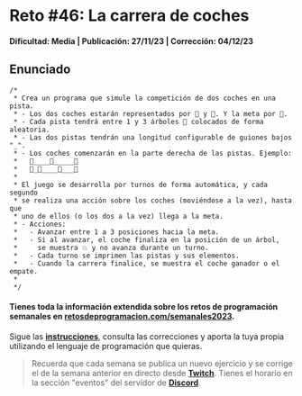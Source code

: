 # Reto #46: La carrera de coches
#### Dificultad: Media | Publicación: 27/11/23 | Corrección: 04/12/23

## Enunciado

```
/*
 * Crea un programa que simule la competición de dos coches en una pista.
 * - Los dos coches estarán representados por 🚙 y 🚗. Y la meta por 🏁.
 * - Cada pista tendrá entre 1 y 3 árboles 🌲 colocados de forma aleatoria.
 * - Las dos pistas tendrán una longitud configurable de guiones bajos "_".
 * - Los coches comenzarán en la parte derecha de las pistas. Ejemplo:
 *   🏁____🌲_____🚙
 *   🏁_🌲____🌲___🚗
 * 
 * El juego se desarrolla por turnos de forma automática, y cada segundo
 * se realiza una acción sobre los coches (moviéndose a la vez), hasta que
 * uno de ellos (o los dos a la vez) llega a la meta.
 * - Acciones:
 *   - Avanzar entre 1 a 3 posiciones hacia la meta.
 *   - Si al avanzar, el coche finaliza en la posición de un árbol,
 *     se muestra 💥 y no avanza durante un turno.
 *   - Cada turno se imprimen las pistas y sus elementos.
 *   - Cuando la carrera finalice, se muestra el coche ganador o el empate.
 *   
 */
```
#### Tienes toda la información extendida sobre los retos de programación semanales en **[retosdeprogramacion.com/semanales2023](https://retosdeprogramacion.com/semanales2023)**.

Sigue las **[instrucciones](../../README.md)**, consulta las correcciones y aporta la tuya propia utilizando el lenguaje de programación que quieras.

> Recuerda que cada semana se publica un nuevo ejercicio y se corrige el de la semana anterior en directo desde **[Twitch](https://twitch.tv/mouredev)**. Tienes el horario en la sección "eventos" del servidor de **[Discord](https://discord.gg/mouredev)**.